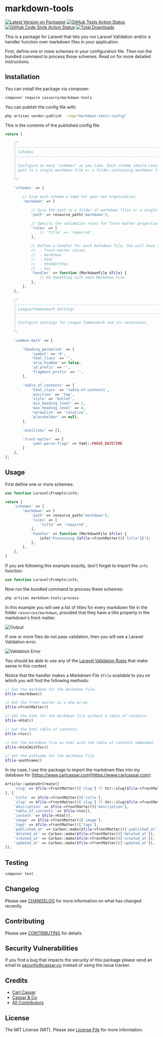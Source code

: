 # markdown-tools

[![Latest Version on Packagist](https://img.shields.io/packagist/v/cassarco/markdown-tools.svg?style=flat-square)](https://packagist.org/packages/cassarco/markdown-tools)
[![GitHub Tests Action Status](https://img.shields.io/github/actions/workflow/status/cassarco/markdown-tools/run-tests.yml?branch=main&label=tests&style=flat-square)](https://github.com/cassarco/markdown-tools/actions?query=workflow%3Arun-tests+branch%3Amain)
[![GitHub Code Style Action Status](https://img.shields.io/github/actions/workflow/status/cassarco/markdown-tools/fix-php-code-style-issues.yml?branch=main&label=code%20style&style=flat-square)](https://github.com/cassarco/markdown-tools/actions?query=workflow%3A"Fix+PHP+code+style+issues"+branch%3Amain)
[![Total Downloads](https://img.shields.io/packagist/dt/cassarco/markdown-tools.svg?style=flat-square)](https://packagist.org/packages/cassarco/markdown-tools)

This is a package for Laravel that lets you run Laravel Validation and/or a handler function over markdown files in your
application.

First, define one or more schemes in your configuration file. Then run the bundled command to process those schemes.
Read on for more detailed instructions.

## Installation

You can install the package via composer:

```bash
composer require cassarco/markdown-tools
```

You can publish the config file with:

```bash
php artisan vendor:publish --tag="markdown-tools-config"
```

This is the contents of the published config file:

```php
return [

    /*
    |--------------------------------------------------------------------------
    | Schemes
    |--------------------------------------------------------------------------
    |
    | Configure as many "schemes" as you like. Each scheme should contain a
    | path to a single markdown file or a folder containing markdown files.
    |
    */

    'schemes' => [

        // Give each scheme a name for your own organisation.
        'markdown' => [

            // Give the path to a folder of markdown files or a single markdown file.
            'path' => resource_path('markdown'),

            // Specify the validation rules for front-matter properties.
            'rules' => [
                // 'title' => 'required',
            ],

            // Define a handler for each markdown file. You will have access to file:
            //  - front-matter values
            //  - markdown
            //  - html
            //  - htmlWithToc
            //  - toc
            'handler' => function (MarkdownFile $file) {
                // Do Something with each Markdown File.
            },
        ],
    ],

    /*
    |--------------------------------------------------------------------------
    | League/Commonmark Settings
    |--------------------------------------------------------------------------
    |
    | Configure settings for League Commonmark and its extensions.
    |
    */

    'common-mark' => [

        'heading_permalink' => [
            'symbol' => '#',
            'html_class' => '',
            'aria_hidden' => false,
            'id_prefix' => '',
            'fragment_prefix' => '',
        ],

        'table_of_contents' => [
            'html_class' => 'table-of-contents',
            'position' => 'top',
            'style' => 'bullet',
            'min_heading_level' => 1,
            'max_heading_level' => 6,
            'normalize' => 'relative',
            'placeholder' => null,
        ],

        'wikilinks' => [],

        'front-matter' => [
            'yaml-parse-flags' => Yaml::PARSE_DATETIME
        ]
    ],
];
```

## Usage

First define one or more schemes:

```php
use function Laravel\Prompts\info;

return [
    'schemes' => [
        'markdown' => [
            'path' => resource_path('markdown'),
            'rules' => [
                'title' => 'required',
            ],
            'handler' => function (MarkdownFile $file) {
                info("Processing {$file->frontMatter()['title']}");
            },
        ],
    ],
]
```

If you are following this example exactly, don't forget to import the `info` function:

```php
use function Laravel\Prompts\info;
```

Now run the bundled command to process these schemes:

```bash
php artisan markdown-tools:process
```

In this example you will see a list of titles for every markdown file in the folder `resources/markdown`, provided that
they have a title property in the markdown's front matter.

![Output](./docs/output.png)

If one or more files do not pass validation, then you will see a Laravel
Validation error.

![Validation Error](./docs/validation-error.png)

You should be able to use any of
the [Laravel Validation Rules](https://laravel.com/docs/master/validation#available-validation-rules) that make sense in
this context.

Notice that the handler makes a Markdown File `$file` available to you on which you will find the following methods:

```php
// Get the markdown for the markdown file.
$file->markdown()

// Get the front matter as a php array
$file->frontMatter()

// Get the html for the markdown file without a table of contents.
$file->html()

// Get the html table of contents.
$file->toc()

// Get the markdown file as html with the table of contents embedded.
$file->htmlWithToc()

// Get the pathname for the markdown file
$file->pathname()
```

In my case, I use this package to import the markdown files into my database for [https://www.carlcassar.com](https://www.carlcassar.com):

```php
Article::updateOrCreate([
    'slug' => $file->frontMatter()['slug'] ?? Str::slug($file->frontMatter()['title']),
], [
    'title' => $file->frontMatter()['title'],
    'slug' => $file->frontMatter()['slug'] ?? Str::slug($file->frontMatter()['title']),
    'description' => $file->frontMatter()['description'],
    'table_of_contents' => $file->toc(),
    'content' => $file->html(),
    'image' => $file->frontMatter()['image'],
    'tags' => $file->frontMatter()['tags'],
    'published_at' => Carbon::make($file->frontMatter()['published_at']),
    'deleted_at' => Carbon::make($file->frontMatter()['deleted_at']),
    'created_at' => Carbon::make($file->frontMatter()['created_at']),
    'updated_at' => Carbon::make($file->frontMatter()['updated_at']),
]);
```

## Testing

```bash
composer test
```

## Changelog

Please see [CHANGELOG](CHANGELOG.md) for more information on what has changed recently.

## Contributing

Please see [CONTRIBUTING](CONTRIBUTING.md) for details.

## Security Vulnerabilities

If you find a bug  that impacts the security of this package please send an email to security@cassar.co instead of using the issue tracker.

## Credits

- [Carl Cassar](https://carlcassar.com)
- [Cassar & Co](https://github.com/cassarco)
- [All Contributors](../../contributors)

## License

The MIT License (MIT). Please see [License File](LICENSE.md) for more information.
